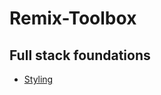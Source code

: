 # Remix-Toolbox

## Full stack foundations
- [Styling](https://github.com/Adamskoullos/Remix-Toolbox/blob/main/full-stack-foundations/styling.md)
